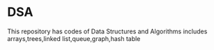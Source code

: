 # DSA
This repository has codes of Data Structures and Algorithms
includes arrays,trees,linked list,queue,graph,hash table
